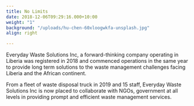 ```yaml
---
title: No Limits
date: 2018-12-06T09:29:16.000+10:00
weight: "1"
background: "/uploads/hu-chen-60xloogwkfa-unsplash.jpg"
align: right

---
```

Everyday Waste Solutions Inc, a forward-thinking company operating in Liberia was registered in 2018 and commenced operations in the same year to provide long term solutions to the waste management challenges facing Liberia and the African continent.

From a fleet of waste disposal truck in 2019 and 15 staff, Everyday Waste Solutions Inc is now placed to collaborate with NGOs, government at all levels in providing prompt and efficient waste management services.